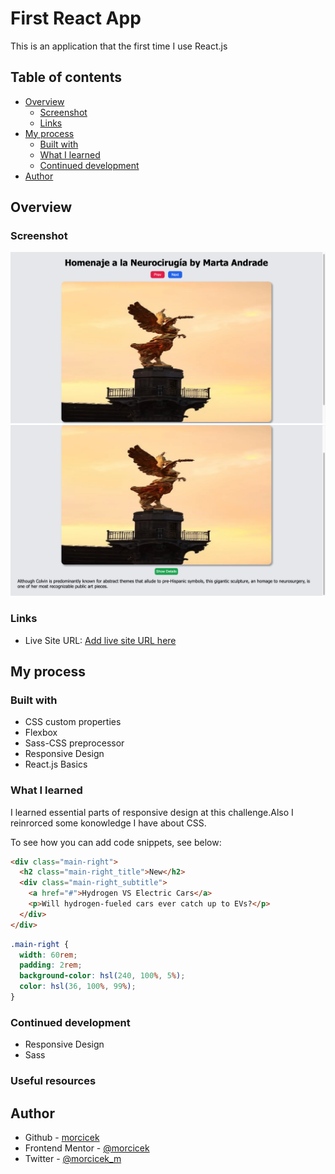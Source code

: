 # First React App

This is an application that the first time I use React.js

## Table of contents

- [Overview](#overview)
  - [Screenshot](#screenshot)
  - [Links](#links)
- [My process](#my-process)
  - [Built with](#built-with)
  - [What I learned](#what-i-learned)
  - [Continued development](#continued-development)
- [Author](#author)

## Overview

### Screenshot

![](./screenShot-1.png)
![](./screenShot-2.png)

### Links

- Live Site URL: [Add live site URL here](https://morcicek-first-react-app.netlify.app)

## My process

### Built with

- CSS custom properties
- Flexbox
- Sass-CSS preprocessor
- Responsive Design
- React.js Basics

### What I learned

I learned essential parts of responsive design at this challenge.Also I reinrorced some konowledge I have about CSS.

To see how you can add code snippets, see below:

```html
<div class="main-right">
  <h2 class="main-right_title">New</h2>
  <div class="main-right_subtitle">
    <a href="#">Hydrogen VS Electric Cars</a>
    <p>Will hydrogen-fueled cars ever catch up to EVs?</p>
  </div>
</div>
```

```css
.main-right {
  width: 60rem;
  padding: 2rem;
  background-color: hsl(240, 100%, 5%);
  color: hsl(36, 100%, 99%);
}
```

### Continued development

- Responsive Design
- Sass

### Useful resources

## Author

- Github - [morcicek](https://github.com/morcicek)
- Frontend Mentor - [@morcicek](https://www.frontendmentor.io/profile/morcicek)
- Twitter - [@morcicek_m](https://twitter.com/morcicek_m)

